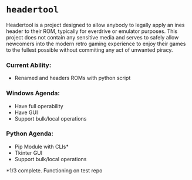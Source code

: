 # `headertool`
Headertool is a project designed to allow anybody to legally apply an ines header to their ROM, typically for everdrive or emulator purposes.
This project does not contain any sensitive media and serves to safely allow newcomers into the modern retro gaming experience to enjoy their games
to the fullest possible without commiting any act of unwanted piracy.

### Current Ability:
 - Renamed and headers ROMs with python script

### Windows Agenda:
 - Have full operability
 - Have GUI
 - Support bulk/local operations

### Python Agenda:
 - Pip Module with CLIs* 
 - Tkinter GUI 
 - Support bulk/local operations

*1/3 complete. Functioning on test repo
